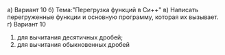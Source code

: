 а) Вариант 10
б) Тема:"Перегрузка функций в Си++"
в) Написать перегруженные функции и основную программу,
которая их вызывает.
г) Вариант 10
1) для вычитания десятичных дробей;
2) для вычитания обыкновенных дробей
